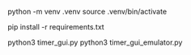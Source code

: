 python -m venv .venv
source .venv/bin/activate


pip install -r requirements.txt


python3 timer_gui.py
python3 timer_gui_emulator.py
